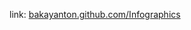 link: <a href="http://bakayanton.github.com/Infographics" title="open in new page" target="_blank">bakayanton.github.com/Infographics</a>